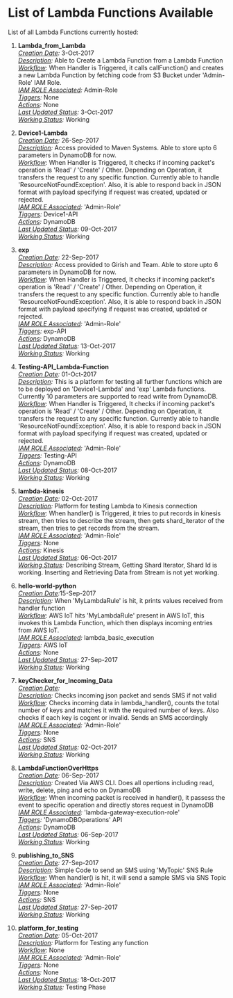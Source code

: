 # List of Lambda Functions Available

List of all Lambda Functions currently hosted:

1.  **Lambda_from_Lambda**
  <br><i><u>Creation Date</u>:</i> 3-Oct-2017
  <br><i><u>Description</u>:</i> Able to Create a Lambda Function from a Lambda Function
  <br><i><u>Workflow</u>:</i> When Handler is Triggered, it calls callFunction() and creates a new Lambda Function by fetching code from S3 Bucket under 'Admin-Role' IAM Role.
  <br><i><u>IAM ROLE Associated</u>:</i> Admin-Role
  <br><i><u>Tiggers</u>:</i> None
  <br><i><u>Actions</u>:</i> None
  <br><i><u>Last Updated Status</u>:</i> 3-Oct-2017
  <br><i><u>Working Status</u>:</i> Working

2. **Device1-Lambda**
  <br><i><u>Creation Date</u>:</i> 26-Sep-2017
  <br><i><u>Description</u>:</i> Access provided to Maven Systems. Able to store upto 6 parameters in DynamoDB for now.
  <br><i><u>Workflow</u>:</i> When Handler is Triggered, It checks if incoming packet's operation is 'Read' / 'Create' / Other. Depending on Operation, it transfers the request to any specific function. Currently able to handle 'ResourceNotFoundException'. Also, it is able to respond back in JSON format with payload specifying if request was created, updated or rejected.
  <br><i><u>IAM ROLE Associated</u>:</i> 'Admin-Role'
  <br><i><u>Tiggers</u>:</i> Device1-API
  <br><i><u>Actions</u>:</i> DynamoDB
  <br><i><u>Last Updated Status</u>:</i> 09-Oct-2017
  <br><i><u>Working Status</u>:</i> Working

3. **exp**
<br><i><u>Creation Date</u>:</i> 22-Sep-2017
<br><i><u>Description</u>:</i> Access provided to Girish and Team. Able to store upto 6 parameters in DynamoDB for now.
<br><i><u>Workflow</u>:</i> When Handler is Triggered, It checks if incoming packet's operation is 'Read' / 'Create' / Other. Depending on Operation, it transfers the request to any specific function. Currently able to handle 'ResourceNotFoundException'. Also, it is able to respond back in JSON format with payload specifying if request was created, updated or rejected.
<br><i><u>IAM ROLE Associated</u>:</i> 'Admin-Role'
<br><i><u>Tiggers</u>:</i> exp-API
<br><i><u>Actions</u>:</i> DynamoDB
<br><i><u>Last Updated Status</u>:</i> 13-Oct-2017
<br><i><u>Working Status</u>:</i> Working

4. **Testing-API_Lambda-Function**
  <br><i><u>Creation Date</u>:</i> 01-Oct-2017
  <br><i><u>Description</u>:</i> This is a platform for testing all further functions which are to be deployed on 'Device1-Lambda' and 'exp' Lambda functions. Currently 10 parameters are supported to read write from DynamoDB.
  <br><i><u>Workflow</u>:</i> When Handler is Triggered, It checks if incoming packet's operation is 'Read' / 'Create' / Other. Depending on Operation, it transfers the request to any specific function. Currently able to handle 'ResourceNotFoundException'. Also, it is able to respond back in JSON format with payload specifying if request was created, updated or rejected.
  <br><i><u>IAM ROLE Associated</u>:</i> 'Admin-Role'
  <br><i><u>Tiggers</u>:</i> Testing-API
  <br><i><u>Actions</u>:</i> DynamoDB
  <br><i><u>Last Updated Status</u>:</i> 08-Oct-2017
  <br><i><u>Working Status</u>:</i> Working

5. **lambda-kinesis**
  <br><i><u>Creation Date</u>:</i> 02-Oct-2017
  <br><i><u>Description</u>:</i> Platform for testing Lambda to Kinesis connection
  <br><i><u>Workflow</u>:</i> When handler() is Triggered, it tries to put records in kinesis stream, then tries to describe the stream, then gets shard_iterator of the stream, then tries to get records from the stream.
  <br><i><u>IAM ROLE Associated</u>:</i> 'Admin-Role'
  <br><i><u>Tiggers</u>:</i> None
  <br><i><u>Actions</u>:</i> Kinesis
  <br><i><u>Last Updated Status</u>:</i> 06-Oct-2017
  <br><i><u>Working Status</u>:</i> Describing Stream, Getting Shard Iterator, Shard Id is working. Inserting and Retrieving Data from Stream is not yet working.

6. **hello-world-python**
  <br><i><u>Creation Date</u>:</i>15-Sep-2017
  <br><i><u>Description</u>:</i> When 'MyLambdaRule' is hit, it prints values received from handler function
  <br><i><u>Workflow</u>:</i> AWS IoT hits 'MyLambdaRule' present in AWS IoT, this invokes this Lambda Function, which then displays incoming entries from AWS IoT.
  <br><i><u>IAM ROLE Associated</u>:</i> lambda_basic_execution
  <br><i><u>Tiggers</u>:</i> AWS IoT
  <br><i><u>Actions</u>:</i> None
  <br><i><u>Last Updated Status</u>:</i> 27-Sep-2017
  <br><i><u>Working Status</u>:</i> Working

7. **keyChecker_for_Incoming_Data**
  <br><i><u>Creation Date</u>:</i>
  <br><i><u>Description</u>:</i> Checks incoming json packet and sends SMS if not valid
  <br><i><u>Workflow</u>:</i> Checks incoming data in lambda_handler(), counts the total number of keys and matches it with the required number of keys. Also checks if each key is cogent or invalid. Sends an SMS accordingly
  <br><i><u>IAM ROLE Associated</u>:</i> 'Admin-Role'
  <br><i><u>Tiggers</u>:</i> None
  <br><i><u>Actions</u>:</i> SNS
  <br><i><u>Last Updated Status</u>:</i> 02-Oct-2017
  <br><i><u>Working Status</u>:</i> Working

8. **LambdaFunctionOverHttps**
  <br><i><u>Creation Date</u>:</i> 06-Sep-2017
  <br><i><u>Description</u>:</i> Created Via AWS CLI. Does all opertions including read, write, delete, ping and echo on DynamoDB
  <br><i><u>Workflow</u>:</i> When incoming packet is received in handler(), it passess the event to specific operation and directly stores request in DynamoDB
  <br><i><u>IAM ROLE Associated</u>:</i> 'lambda-gateway-execution-role'
  <br><i><u>Tiggers</u>:</i> 'DynamoDBOperations' API
  <br><i><u>Actions</u>:</i> DynamoDB
  <br><i><u>Last Updated Status</u>:</i> 06-Sep-2017
  <br><i><u>Working Status</u>:</i> Working

9. **publishing_to_SNS**
  <br><i><u>Creation Date</u>:</i> 27-Sep-2017
  <br><i><u>Description</u>:</i> Simple Code to send an SMS using 'MyTopic' SNS Rule
  <br><i><u>Workflow</u>:</i> When handler() is hit, it will send a sample SMS via SNS Topic
  <br><i><u>IAM ROLE Associated</u>:</i> 'Admin-Role'
  <br><i><u>Tiggers</u>:</i> None
  <br><i><u>Actions</u>:</i> SNS
  <br><i><u>Last Updated Status</u>:</i> 27-Sep-2017
  <br><i><u>Working Status</u>:</i> Working

10. **platform_for_testing**
  <br><i><u>Creation Date</u>:</i> 05-Oct-2017
  <br><i><u>Description</u>:</i> Platform for Testing any function
  <br><i><u>Workflow</u>:</i> None
  <br><i><u>IAM ROLE Associated</u>:</i> 'Admin-Role'
  <br><i><u>Tiggers</u>:</i> None
  <br><i><u>Actions</u>:</i> None
  <br><i><u>Last Updated Status</u>:</i> 18-Oct-2017
  <br><i><u>Working Status</u>:</i> Testing Phase
